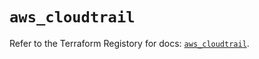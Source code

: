 # `aws_cloudtrail`

Refer to the Terraform Registory for docs: [`aws_cloudtrail`](https://registry.terraform.io/providers/hashicorp/aws/4.66.1/docs/resources/cloudtrail).
